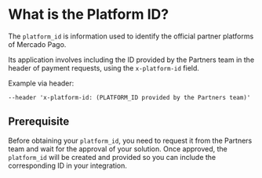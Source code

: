 # What is the Platform ID?

The `platform_id` is information used to identify the official partner platforms of Mercado Pago.

Its application involves including the ID provided by the Partners team in the header of payment requests, using the `x-platform-id` field.

Example via header:

```curl
--header 'x-platform-id: (PLATFORM_ID provided by the Partners team)'
```

## Prerequisite

Before obtaining your `platform_id`, you need to request it from the Partners team and wait for the approval of your solution. Once approved, the `platform_id` will be created and provided so you can include the corresponding ID in your integration.